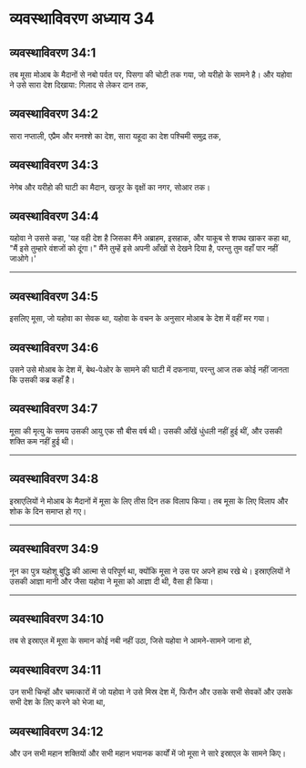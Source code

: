 # व्यवस्थाविवरण अध्याय 34

## व्यवस्थाविवरण 34:1

तब मूसा मोआब के मैदानों से नबो पर्वत पर, पिसगा की चोटी तक गया, जो यरीहो के सामने है। और यहोवा ने उसे सारा देश दिखाया: गिलाद से लेकर दान तक,

## व्यवस्थाविवरण 34:2

सारा नप्ताली, एप्रैम और मनश्शे का देश, सारा यहूदा का देश पश्चिमी समुद्र तक,

## व्यवस्थाविवरण 34:3

नेगेब और यरीहो की घाटी का मैदान, खजूर के वृक्षों का नगर, सोआर तक।

## व्यवस्थाविवरण 34:4

यहोवा ने उससे कहा, 'यह वही देश है जिसका मैंने अब्राहम, इसहाक, और याकूब से शपथ खाकर कहा था, "मैं इसे तुम्हारे वंशजों को दूंगा।" मैंने तुम्हें इसे अपनी आँखों से देखने दिया है, परन्तु तुम वहाँ पार नहीं जाओगे।'

---

## व्यवस्थाविवरण 34:5

इसलिए मूसा, जो यहोवा का सेवक था, यहोवा के वचन के अनुसार मोआब के देश में वहीं मर गया।

## व्यवस्थाविवरण 34:6

उसने उसे मोआब के देश में, बेथ-पेओर के सामने की घाटी में दफनाया, परन्तु आज तक कोई नहीं जानता कि उसकी कब्र कहाँ है।

## व्यवस्थाविवरण 34:7

मूसा की मृत्यु के समय उसकी आयु एक सौ बीस वर्ष थी। उसकी आँखें धुंधली नहीं हुई थीं, और उसकी शक्ति कम नहीं हुई थी।

---

## व्यवस्थाविवरण 34:8

इस्राएलियों ने मोआब के मैदानों में मूसा के लिए तीस दिन तक विलाप किया। तब मूसा के लिए विलाप और शोक के दिन समाप्त हो गए।

---

## व्यवस्थाविवरण 34:9

नून का पुत्र यहोशू बुद्धि की आत्मा से परिपूर्ण था, क्योंकि मूसा ने उस पर अपने हाथ रखे थे। इस्राएलियों ने उसकी आज्ञा मानी और जैसा यहोवा ने मूसा को आज्ञा दी थी, वैसा ही किया।

---

## व्यवस्थाविवरण 34:10

तब से इस्राएल में मूसा के समान कोई नबी नहीं उठा, जिसे यहोवा ने आमने-सामने जाना हो,

## व्यवस्थाविवरण 34:11

उन सभी चिन्हों और चमत्कारों में जो यहोवा ने उसे मिस्र देश में, फिरौन और उसके सभी सेवकों और उसके सभी देश के लिए करने को भेजा था,

## व्यवस्थाविवरण 34:12

और उन सभी महान शक्तियों और सभी महान भयानक कार्यों में जो मूसा ने सारे इस्राएल के सामने किए।
